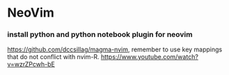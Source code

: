 # NeoVim


### install python and python notebook plugin for neovim

https://github.com/dccsillag/magma-nvim, remember to use key mappings that do not conflict with nvim-R.
https://www.youtube.com/watch?v=wzrZPcwh-bE


